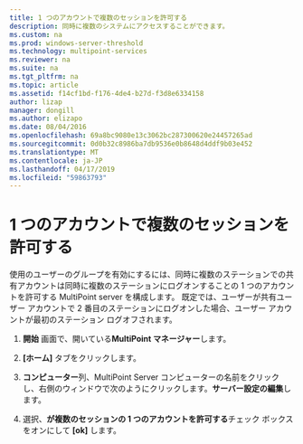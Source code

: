 ```yaml
---
title: 1 つのアカウントで複数のセッションを許可する
description: 同時に複数のシステムにアクセスすることができます。
ms.custom: na
ms.prod: windows-server-threshold
ms.technology: multipoint-services
ms.reviewer: na
ms.suite: na
ms.tgt_pltfrm: na
ms.topic: article
ms.assetid: f14cf1bd-f176-4de4-b27d-f3d8e6334158
author: lizap
manager: dongill
ms.author: elizapo
ms.date: 08/04/2016
ms.openlocfilehash: 69a8bc9080e13c3062bc287300620e24457265ad
ms.sourcegitcommit: 0d0b32c8986ba7db9536e0b8648d4ddf9b03e452
ms.translationtype: MT
ms.contentlocale: ja-JP
ms.lasthandoff: 04/17/2019
ms.locfileid: "59863793"
---
```

# <a name="allow-one-account-to-have-multiple-sessions"></a>1 つのアカウントで複数のセッションを許可する
使用のユーザーのグループを有効にするには、同時に複数のステーションでの共有アカウントは同時に複数のステーションにログオンすることの 1 つのアカウントを許可する MultiPoint server を構成します。 既定では、ユーザーが共有ユーザー アカウントで 2 番目のステーションにログオンした場合、ユーザー アカウントが最初のステーション ログオフされます。  
  
1.  **開始** 画面で、開いている**MultiPoint マネージャー**します。  
  
2.  **[ホーム]** タブをクリックします。  
  
3.  **コンピューター**列、MultiPoint Server コンピューターの名前をクリックし、右側のウィンドウで次のようにクリックします。**サーバー設定の編集**します。  
  
4.  選択、**が複数のセッションの 1 つのアカウントを許可する**チェック ボックスをオンにして **[ok]** します。  
  
